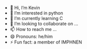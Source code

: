 - 👋 Hi, I’m Kevin
- 👀 I’m interested in python
- 🌱 I’m currently learning C
- 💞️ I’m looking to collaborate on ...
- 📫 How to reach me ...
- 😄 Pronouns: he/him
- ⚡ Fun fact: a member of IMPHNEN

<!---
Vinn145/Vinn145 is a ✨ special ✨ repository because its `README.md` (this file) appears on your GitHub profile.
You can click the Preview link to take a look at your changes.
--->
